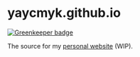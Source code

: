 yaycmyk.github.io
=========

[![Greenkeeper badge](https://badges.greenkeeper.io/yaycmyk/yaycmyk.github.io.svg)](https://greenkeeper.io/)

The source for my [personal website](http://yaycmyk.github.io) (WIP).
